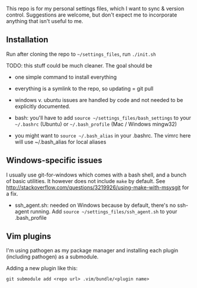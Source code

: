 This repo is for my personal settings files, which I want to sync & version control.  Suggestions are welcome, but don't expect me to incorporate anything that isn't useful to me.

## Installation

Run after cloning the repo to `~/settings_files`, run `./init.sh`

TODO: this stuff could be much cleaner.  The goal should be
- one simple command to install everything
- everything is a symlink to the repo, so updating = git pull
- windows v. ubuntu issues are handled by code and not needed to be explicitly documented.

- bash: you'll have to add `source ~/settings_files/bash_settings` to your `~/.bashrc` (Ubuntu) or `~/.bash_profile` (Mac / Windows mingw32)
- you might want to `source ~/.bash_alias` in your .bashrc.  The vimrc here will use ~/.bash_alias for local aliases

## Windows-specific issues

I usually use git-for-windows which comes with a bash shell, and a bunch of basic utilities.  It however does not include `make` by default. See http://stackoverflow.com/questions/3219926/using-make-with-msysgit for a fix.

- ssh_agent.sh: needed on Windows because by default, there's no ssh-agent running.  Add `source ~/settings_files/ssh_agent.sh` to your .bash_profile

## Vim plugins

I'm using pathogen as my package manager and installing each plugin (including pathogen) as a submodule.

Adding a new plugin like this:

`git submodule add <repo url> .vim/bundle/<plugin name>`
